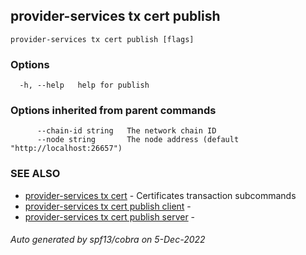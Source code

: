 ## provider-services tx cert publish



```
provider-services tx cert publish [flags]
```

### Options

```
  -h, --help   help for publish
```

### Options inherited from parent commands

```
      --chain-id string   The network chain ID
      --node string       The node address (default "http://localhost:26657")
```

### SEE ALSO

* [provider-services tx cert](provider-services_tx_cert.md)	 - Certificates transaction subcommands
* [provider-services tx cert publish client](provider-services_tx_cert_publish_client.md)	 - 
* [provider-services tx cert publish server](provider-services_tx_cert_publish_server.md)	 - 

###### Auto generated by spf13/cobra on 5-Dec-2022
